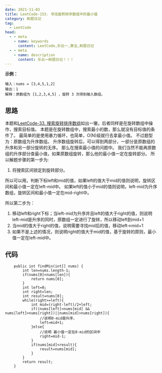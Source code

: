 ```yaml
---
date: 2021-11-03
title: LeetCode-153. 寻找旋转排序数组中的最小值
category: 刷题日记
tag:
  - LeetCode
head:
  - - meta
    - name: keywords
      content: LeetCode,乐云一,算法,刷题日记
  - - meta
    - name: description
      content: 乐云一刷题日记！！！
---
```

**示例：**
```
输入：nums = [3,4,5,1,2]
输出：1
解释：原数组为 [1,2,3,4,5] ，旋转 3 次得到输入数组。
```
## 思路
本题和[LeetCode-33. 搜索旋转排序数组](https://leyuna.xyz/#/blog?blogId=51)如出一辙，后者同样是在旋转数组中操作，搜索目标值。
本题是在旋转数组中，搜索最小的数，那么就没有目标值的条件了。
最简单的是使用暴力循环，也简单，O(N)级就行去拿最小值。
不过题型为：原数组为升序数组。
升序数组旋转后，可以得到两部分，一部分是原数组的升序和另一部分旋转的无序。
那么在搜索最小值的问题中。
我们当然不能再原数组的升序部分查最小值，如果原数组旋转，那么他的最小值一定在旋转部分。
所以解题步骤的第一步为:
1. 将搜索区间锁定到旋转部分。

所以可以用，判断下标left和mid的值，如果left的值大于mid的值则说明，旋转区间和最小值一定在left-mid中。
如果left的值小于mid的值则说明，left-mid为升序数组，旋转区间和最小值一定在mid-right中。

所以第二步为：
1. 移动left和right下标；当left-mid为升序并且left的值大于right的值，则说明left-mid是升序的同时，原数组一定进行了旋转，所以移动left到mid+1
2. 当mid的值大于right的值，说明需要寻找mid后的值，移动left->mid+1
3. 如果不是上述的情况，则说明right的值大于mid的值，基于旋转的原则，最小值一定在left-mid中。

## 代码
```
    public int findMin(int[] nums) {
        int len=nums.length-1;
        if(nums[0]<nums[len]){
            return nums[0];
        }
        int left=0;
        int right=len;
        int result=nums[0];
        while(right>=left){
            int mid=(right-left)/2+left;
            if((nums[left]<nums[mid] && nums[left]>nums[right])||nums[mid]>nums[right]){
                //说明0-mid是升序，
                left=mid+1;
            }else{
                //说明 最小值一定在0-mid的区间中
                right=mid-1;
            }
            if(nums[mid]<result){
                result=nums[mid];
            }
        }
        return result;
    }
```
